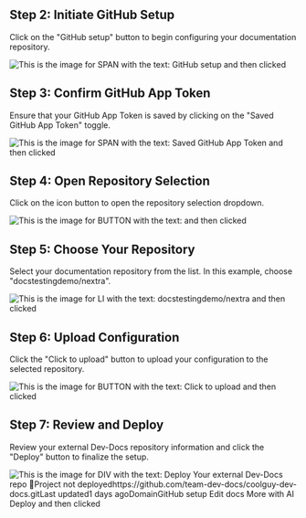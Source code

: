 

  ## Step 2: Initiate GitHub Setup

Click on the "GitHub setup" button to begin configuring your documentation repository.

![This is the image for SPAN with the text: GitHub setup and then clicked](/img/setup_your_docs_repo_with_the_github_app/step_2.png)
## Step 3: Confirm GitHub App Token

Ensure that your GitHub App Token is saved by clicking on the "Saved GitHub App Token" toggle.

![This is the image for SPAN with the text: Saved GitHub App Token and then clicked](/img/setup_your_docs_repo_with_the_github_app/step_3.png)
## Step 4: Open Repository Selection

Click on the icon button to open the repository selection dropdown.

![This is the image for BUTTON with the text:  and then clicked](/img/setup_your_docs_repo_with_the_github_app/step_4.png)
## Step 5: Choose Your Repository

Select your documentation repository from the list. In this example, choose "docstestingdemo/nextra".

![This is the image for LI with the text: docstestingdemo/nextra and then clicked](/img/setup_your_docs_repo_with_the_github_app/step_5.png)
## Step 6: Upload Configuration

Click the "Click to upload" button to upload your configuration to the selected repository.

![This is the image for BUTTON with the text: Click to upload and then clicked](/img/setup_your_docs_repo_with_the_github_app/step_6.png)
## Step 7: Review and Deploy

Review your external Dev-Docs repository information and click the "Deploy" button to finalize the setup.

![This is the image for DIV with the text:  Deploy Your external Dev-Docs repo 🚀Project not deployedhttps://github.com/team-dev-docs/coolguy-dev-docs.gitLast updated1 days agoDomainGitHub setup Edit docs  More with AI  Deploy  and then clicked](/img/setup_your_docs_repo_with_the_github_app/step_7.png)

  